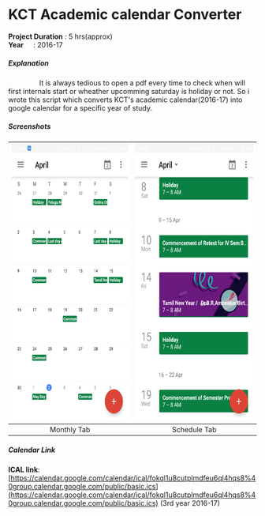 # KCT Academic calendar Converter

**Project Duration** : 5 hrs(approx)  
**Year**&nbsp;&nbsp;&nbsp;&nbsp; : 2016-17 
##### Explanation  
   <p>&nbsp;&nbsp;&nbsp;&nbsp;&nbsp;&nbsp;&nbsp;&nbsp;&nbsp;&nbsp;&nbsp;&nbsp;&nbsp;&nbsp;&nbsp;&nbsp;It is always tedious to open a pdf every time to check when will first internals start or wheather upcomming saturday is holiday or not. So i wrote this script which converts KCT's academic calendar(2016-17) into google calendar for a specific year of study.</p>

##### Screenshots  


| <img src="https://raw.githubusercontent.com/Ajithkumarsekar/KCT-Academic-calendar-Converter/master/Pictures/calendar_monthly.png" title="Monthly Tab Overview" width="350" height="560"> | <img src="https://raw.githubusercontent.com/Ajithkumarsekar/KCT-Academic-calendar-Converter/master/Pictures/calendar_schedule.png" title="Schedule Tab Overview" width="350" height="560"> |
|:-----:|:------:|
| Monthly Tab | Schedule Tab| 

##### Calendar Link

**ICAL link**:[https://calendar.google.com/calendar/ical/fokql1u8cutplmdfeu6ql4hqs8%40group.calendar.google.com/public/basic.ics](https://calendar.google.com/calendar/ical/fokql1u8cutplmdfeu6ql4hqs8%40group.calendar.google.com/public/basic.ics) (3rd year 2016-17)

    
